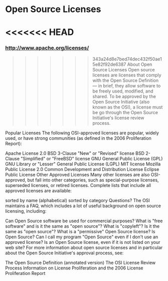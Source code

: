 Open Source Licenses
=======================
<<<<<<< HEAD
=======
### http://www.apache.org/licenses/

>>>>>>> 343a24d8e7bed74dec432f50ae15e82f92de6387
About Open Source Licenses
Open source licenses are licenses that comply with the Open Source Definition — in brief, they allow software to be freely used, modified, and shared. To be approved by the Open Source Initiative (also known as the OSI), a license must be go through the Open Source Initiative's license review process.

Popular Licenses
The following OSI-approved licenses are popular, widely used, or have strong communities (as defined in the 2006 Proliferation Report):

Apache License 2.0
BSD 3-Clause "New" or "Revised" license
BSD 2-Clause "Simplified" or "FreeBSD" license
GNU General Public License (GPL)
GNU Library or "Lesser" General Public License (LGPL)
MIT license
Mozilla Public License 2.0
Common Development and Distribution License
Eclipse Public License
Other Approved Licenses
Many other licenses are also OSI-approved, but fall into other categories, such as special-purpose licenses, superseded licenses, or retired licenses. Complete lists that include all approved licenses are available:

sorted by name (alphabetical)
sorted by category
Questions?
The OSI maintains a FAQ, which includes a lot of useful background on open source licensing, including:

Can Open Source software be used for commercial purposes?
What is "free software" and is it the same as "open source"?
What is "copyleft"? Is it the same as "open source"?
What is a "permissive" Open Source license?
Is <SOME PROGRAM> Open Source?
Can I call my program "Open Source" even if I don't use an approved license?
Is <SOME LICENSE> an Open Source license, even if it is not listed on your web site?
For more information about open source licenses and in particular about the Open Source Initiative's approval process, see:

The Open Source Definition (annotated version)
The OSI License Review Process
Information on License Proliferation and the 2006 License Proliferation Report
